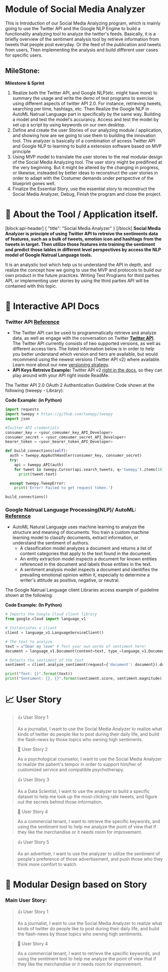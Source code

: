 # Module of Social Media Analyzer

This is Introduction of our Social Media Analyzing program, which is mainly going to use the Twitter API and the Google NLP Engine to build a functionality analyzing tool to analyze the twitter's feeds. Basically, it is a briefly overview of the sentiment analysis tool by retrieve information from tweets that people post everyday. Or the feed of the publication and tweets from users, Then implementing the analysis and build different user cases for specific users.

## MileStone:

**Milestone & Sprint**
1. Realize both the Twitter API, and Google NLP(etc. might have more) to summary the usage and write the demo of test programs to exercise using different aspects of twitter API 2.0.  For instance, retrieving tweets, searching per time, hashtags, etc. Then Realize the Google NLP in AutoML Natrual Language part in specifically by the same way. Building a model and test the model's accurancy. Access and test the model by set up a script by using keywords on our own desktop.
2. Define and create the user Stories of our analyzing module / application, and showing how are we going to use them to building the innovation tool. This analyzer is basically of a combination of access Twitter API and Google NLP to learning to build a extension software based on MVP principle
3. Using MVP model to translate the user stories to the real modular design of the Social Media Analyzing tool. The user story might be predifined at the very beginning. But it might be altered by the changing in progress, or likewise, insteaded by better ideas to reconstruct the user stories in order to adapt with the Costumer demands under perspective of the blueprint gones well.
4. Finalize the Essential Story, use the essential story to reconstruct the Social Media Analyzer, Debug, Finish the program and close the project.


# 📝 About the Tool / Application itself.

[block:api-header]
{
  "title": "Social Media Analyzer"
}
[/block]
**Social Media Analyzer is principle of using Twitter API to retreive the sentiments data of features, such as a bulk of tweets, emotion icon and hashtags from the tweets in target. Then utilize those features into training the sentiment and predict those lables in different level perspectives by access the NLP model of Google Natrual Language tools.**

It is an analystic tool which help us to understand the API in depth, and realize the concept how we going to use the MVP and protocols to build our own product in the future practices. Writing Test Programs for third parties API, or implementing user stories by using the third parties API will be contained with this topic.


# 🚦 Interactive API Docs

### Twitter API [Reference](https://developer.twitter.com/en/docs/twitter-api/getting-started/important-resources)

* The Twitter API can be used to programmatically retrieve and analyze data, as well as engage with the conversation on Twitter **[Twitter API](https://developer.twitter.com/en/docs/twitter-api/getting-started/about-twitter-api)**. The Twitter API currently consists of two supported versions, as well as different access tiers. The listed information below is in order to help you better understand which version and tiers are available, but would recommend using the newest versions (Twitter API v2) where available. Learn more about our new [versioning strategy](https://developer.twitter.com/en/docs/twitter-api/versioning).
* **API Keys Retreive Example:** Twitter API v2 [right in the docs](https://docs.readme.com/docs/custom-login-with-readme), so they can play around with your API right inside ReadMe.

The Twitter API 2.0 OAuth 2 Authentication Guideline Code shown at the following (tweepy - Library):

**Code Example: (in Python)**

```python
import requests
import tweepy # https://github.com/tweepy/tweepy
import json

#Twitter API credentials
consumer_key = <your_comsumer_key_API_Developer>
consumer_secret = <your_comsumer_secret_API_Developer>
bearer_token = <your_bearer_token_API_Developer>

def build_connections(self):
  auth = tweepy.AppAuthHandler(consumer_key, consumer_secret)
  try:
    api = tweepy.API(auth)
    for tweet in tweepy.Cursor(api.search_tweets, q='tweepy').items(10):
      print(tweet.text)

  except tweepy.TweepError:
    print('Error! Failed to get request token.')

build_connections()
```


### Google Natrual Language Processing(NLP)/ AutoML: [Reference](https://cloud.google.com/natural-language/automl/docs/quickstart)

* AutoML Natural Language uses machine learning to analyze the structure and meaning of documents. You train a custom machine learning model to classify documents, extract information, or understand the sentiment of authors.
    * A classification model analyzes a document and returns a list of content categories that apply to the text found in the document.
    * An entity extraction model inspects a document for known entities referenced in the document and labels those entities in the text.
    * A sentiment analysis model inspects a document and identifies the prevailing emotional opinion within it, especially to determine a writer's attitude as positive, negative, or neutral.

The Google Natrual Language client Libraries access example of guideline shown at the following:

**Code Example: (In Python)**

```python
# Imports the Google Cloud client library
from google.cloud import language_v1

# Instantiates a client
client = language_v1.LanguageServiceClient()

# The text to analyze
text = u"Dear my love" # Test your own words of sentiment here!
document = language_v1.Document(content=text, type_=language_v1.Document.Type.PLAIN_TEXT)

# Detects the sentiment of the text
sentiment = client.analyze_sentiment(request={'document': document}).document_sentiment

print("Text: {}".format(text))
print("Sentiment: {}, {}".format(sentiment.score, sentiment.magnitude))
```


# 📈 User Story

> 👍 User Story 1
>
> As a journalist, I want to use the Social Media Analyzer to realize what kinds of twitter do people like to post during their daily life, and build the flash-news by those topics who owning high sentiments.

> 📘 User Story 2
>
> As a psychological counselor, I want to use the Social Media Analyzer to realize the patient's tempor in order to support him/her of customized service and compatible psychotherapy.

> 👍 User Story 3
>
> As a Data Scientist, I want to use the analyzer to build a specific dataset to help me look up the most-clicking rate tweets, and figure out the secrets behind those information.

> 📘 User Story 4
>
> As a commercial tenant, I want to retrieve the specific keywords,  and using the sentiment tool to help me analyze the point of view that if they like the merchandise or it needs room for improvement.

> 👍 User Story 5
>
> As an advertiser, I want to use the analyzer to utilize the sentiment of people's preference of those advertisement, and push those who they think more comfort to watch.


# 💬 Modular Design based on Story

### Main User Story:

> 👍 User Story 1
>
> As a journalist, I want to use the Social Media Analyzer to realize what kinds of twitter do people like to post during their daily life, and build the flash-news by those topics who owning high sentiments.

> 📘 User Story 4
>
> As a commercial tenant, I want to retrieve the specific keywords,  and using the sentiment tool to help me analyze the point of view that if they like the merchandise or it needs room for improvement.
